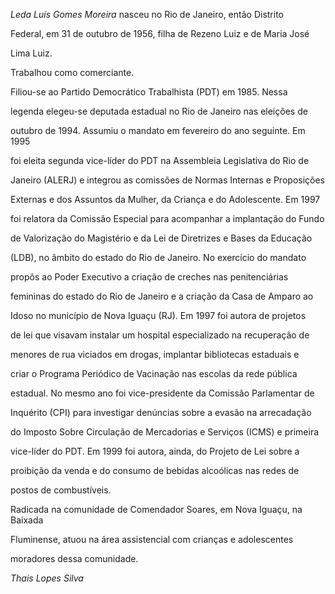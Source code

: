 

*Leda Luís Gomes Moreira* nasceu no Rio de Janeiro, então Distrito

Federal, em 31 de outubro de 1956, filha de Rezeno Luiz e de Maria José

Lima Luiz.



Trabalhou como comerciante.



Filiou-se ao Partido Democrático Trabalhista (PDT) em 1985. Nessa

legenda elegeu-se deputada estadual no Rio de Janeiro nas eleições de

outubro de 1994. Assumiu o mandato em fevereiro do ano seguinte. Em 1995

foi eleita segunda vice-líder do PDT na Assembleia Legislativa do Rio de

Janeiro (ALERJ) e integrou as comissões de Normas Internas e Proposições

Externas e dos Assuntos da Mulher, da Criança e do Adolescente. Em 1997

foi relatora da Comissão Especial para acompanhar a implantação do Fundo

de Valorização do Magistério e da Lei de Diretrizes e Bases da Educação

(LDB), no âmbito do estado do Rio de Janeiro. No exercício do mandato

propôs ao Poder Executivo a criação de creches nas penitenciárias

femininas do estado do Rio de Janeiro e a criação da Casa de Amparo ao

Idoso no município de Nova Iguaçu (RJ). Em 1997 foi autora de projetos

de lei que visavam instalar um hospital especializado na recuperação de

menores de rua viciados em drogas, implantar bibliotecas estaduais e

criar o Programa Periódico de Vacinação nas escolas da rede pública

estadual. No mesmo ano foi vice-presidente da Comissão Parlamentar de

Inquérito (CPI) para investigar denúncias sobre a evasão na arrecadação

do Imposto Sobre Circulação de Mercadorias e Serviços (ICMS) e primeira

vice-líder do PDT. Em 1999 foi autora, ainda, do Projeto de Lei sobre a

proibição da venda e do consumo de bebidas alcoólicas nas redes de

postos de combustíveis.



Radicada na comunidade de Comendador Soares, em Nova Iguaçu, na Baixada

Fluminense, atuou na área assistencial com crianças e adolescentes

moradores dessa comunidade.



*Thais Lopes Silva*



